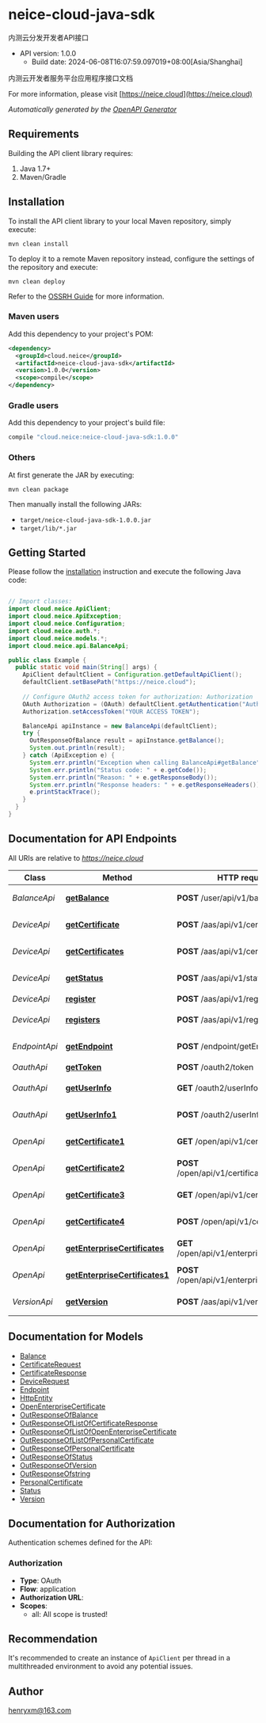 # neice-cloud-java-sdk

内测云分发开发者API接口
- API version: 1.0.0
  - Build date: 2024-06-08T16:07:59.097019+08:00[Asia/Shanghai]

内测云开发者服务平台应用程序接口文档

  For more information, please visit [https://neice.cloud](https://neice.cloud)

*Automatically generated by the [OpenAPI Generator](https://openapi-generator.tech)*


## Requirements

Building the API client library requires:
1. Java 1.7+
2. Maven/Gradle

## Installation

To install the API client library to your local Maven repository, simply execute:

```shell
mvn clean install
```

To deploy it to a remote Maven repository instead, configure the settings of the repository and execute:

```shell
mvn clean deploy
```

Refer to the [OSSRH Guide](http://central.sonatype.org/pages/ossrh-guide.html) for more information.

### Maven users

Add this dependency to your project's POM:

```xml
<dependency>
  <groupId>cloud.neice</groupId>
  <artifactId>neice-cloud-java-sdk</artifactId>
  <version>1.0.0</version>
  <scope>compile</scope>
</dependency>
```

### Gradle users

Add this dependency to your project's build file:

```groovy
compile "cloud.neice:neice-cloud-java-sdk:1.0.0"
```

### Others

At first generate the JAR by executing:

```shell
mvn clean package
```

Then manually install the following JARs:

* `target/neice-cloud-java-sdk-1.0.0.jar`
* `target/lib/*.jar`

## Getting Started

Please follow the [installation](#installation) instruction and execute the following Java code:

```java

// Import classes:
import cloud.neice.ApiClient;
import cloud.neice.ApiException;
import cloud.neice.Configuration;
import cloud.neice.auth.*;
import cloud.neice.models.*;
import cloud.neice.api.BalanceApi;

public class Example {
  public static void main(String[] args) {
    ApiClient defaultClient = Configuration.getDefaultApiClient();
    defaultClient.setBasePath("https://neice.cloud");
    
    // Configure OAuth2 access token for authorization: Authorization
    OAuth Authorization = (OAuth) defaultClient.getAuthentication("Authorization");
    Authorization.setAccessToken("YOUR ACCESS TOKEN");

    BalanceApi apiInstance = new BalanceApi(defaultClient);
    try {
      OutResponseOfBalance result = apiInstance.getBalance();
      System.out.println(result);
    } catch (ApiException e) {
      System.err.println("Exception when calling BalanceApi#getBalance");
      System.err.println("Status code: " + e.getCode());
      System.err.println("Reason: " + e.getResponseBody());
      System.err.println("Response headers: " + e.getResponseHeaders());
      e.printStackTrace();
    }
  }
}

```

## Documentation for API Endpoints

All URIs are relative to *https://neice.cloud*

Class | Method | HTTP request | Description
------------ | ------------- | ------------- | -------------
*BalanceApi* | [**getBalance**](docs/BalanceApi.md#getBalance) | **POST** /user/api/v1/balance | 获取用户余额
*DeviceApi* | [**getCertificate**](docs/DeviceApi.md#getCertificate) | **POST** /aas/api/v1/certificate | 获取iOS设备证书
*DeviceApi* | [**getCertificates**](docs/DeviceApi.md#getCertificates) | **POST** /aas/api/v1/certificates | 获取iOS设备证书列表
*DeviceApi* | [**getStatus**](docs/DeviceApi.md#getStatus) | **POST** /aas/api/v1/status | 获取证书支持类型
*DeviceApi* | [**register**](docs/DeviceApi.md#register) | **POST** /aas/api/v1/register | iOS设备注册
*DeviceApi* | [**registers**](docs/DeviceApi.md#registers) | **POST** /aas/api/v1/registers | iOS设备批量提交注册
*EndpointApi* | [**getEndpoint**](docs/EndpointApi.md#getEndpoint) | **POST** /endpoint/getEndpoint | 获取签名节点入口
*OauthApi* | [**getToken**](docs/OauthApi.md#getToken) | **POST** /oauth2/token | 获取Token
*OauthApi* | [**getUserInfo**](docs/OauthApi.md#getUserInfo) | **GET** /oauth2/userInfo | 获取用户信息
*OauthApi* | [**getUserInfo1**](docs/OauthApi.md#getUserInfo1) | **POST** /oauth2/userInfo | 获取用户信息
*OpenApi* | [**getCertificate1**](docs/OpenApi.md#getCertificate1) | **GET** /open/api/v1/certificate | 获取开发的iOS设备证书
*OpenApi* | [**getCertificate2**](docs/OpenApi.md#getCertificate2) | **POST** /open/api/v1/certificate/{udid} | 获取开发的iOS设备证书
*OpenApi* | [**getCertificate3**](docs/OpenApi.md#getCertificate3) | **GET** /open/api/v1/certificate/{udid} | 获取开发的iOS设备证书
*OpenApi* | [**getCertificate4**](docs/OpenApi.md#getCertificate4) | **POST** /open/api/v1/certificate | 获取开发的iOS设备证书
*OpenApi* | [**getEnterpriseCertificates**](docs/OpenApi.md#getEnterpriseCertificates) | **GET** /open/api/v1/enterprise/certificates | 获取企业开发者证书
*OpenApi* | [**getEnterpriseCertificates1**](docs/OpenApi.md#getEnterpriseCertificates1) | **POST** /open/api/v1/enterprise/certificates | 获取企业开发者证书
*VersionApi* | [**getVersion**](docs/VersionApi.md#getVersion) | **POST** /aas/api/v1/version | 获取接口系统版本


## Documentation for Models

 - [Balance](docs/Balance.md)
 - [CertificateRequest](docs/CertificateRequest.md)
 - [CertificateResponse](docs/CertificateResponse.md)
 - [DeviceRequest](docs/DeviceRequest.md)
 - [Endpoint](docs/Endpoint.md)
 - [HttpEntity](docs/HttpEntity.md)
 - [OpenEnterpriseCertificate](docs/OpenEnterpriseCertificate.md)
 - [OutResponseOfBalance](docs/OutResponseOfBalance.md)
 - [OutResponseOfListOfCertificateResponse](docs/OutResponseOfListOfCertificateResponse.md)
 - [OutResponseOfListOfOpenEnterpriseCertificate](docs/OutResponseOfListOfOpenEnterpriseCertificate.md)
 - [OutResponseOfListOfPersonalCertificate](docs/OutResponseOfListOfPersonalCertificate.md)
 - [OutResponseOfPersonalCertificate](docs/OutResponseOfPersonalCertificate.md)
 - [OutResponseOfStatus](docs/OutResponseOfStatus.md)
 - [OutResponseOfVersion](docs/OutResponseOfVersion.md)
 - [OutResponseOfstring](docs/OutResponseOfstring.md)
 - [PersonalCertificate](docs/PersonalCertificate.md)
 - [Status](docs/Status.md)
 - [Version](docs/Version.md)


## Documentation for Authorization

Authentication schemes defined for the API:
### Authorization

- **Type**: OAuth
- **Flow**: application
- **Authorization URL**: 
- **Scopes**: 
  - all: All scope is trusted!


## Recommendation

It's recommended to create an instance of `ApiClient` per thread in a multithreaded environment to avoid any potential issues.

## Author

henryxm@163.com

